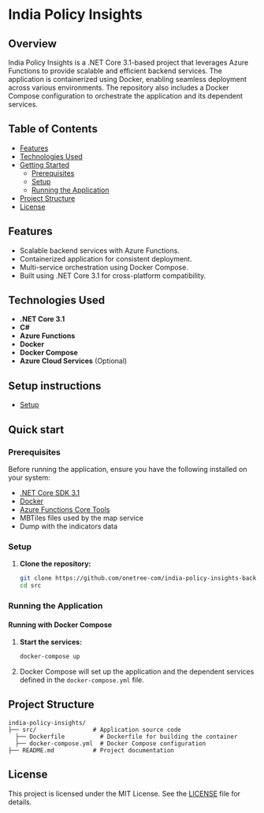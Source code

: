 # India Policy Insights

## Overview
India Policy Insights is a .NET Core 3.1-based project that leverages Azure Functions to provide scalable and efficient backend services. The application is containerized using Docker, enabling seamless deployment across various environments. The repository also includes a Docker Compose configuration to orchestrate the application and its dependent services.

## Table of Contents
- [Features](#features)
- [Technologies Used](#technologies-used)
- [Getting Started](#getting-started)
  - [Prerequisites](#prerequisites)
  - [Setup](#setup)
  - [Running the Application](#running-the-application)
- [Project Structure](#project-structure)
- [License](#license)

## Features
- Scalable backend services with Azure Functions.
- Containerized application for consistent deployment.
- Multi-service orchestration using Docker Compose.
- Built using .NET Core 3.1 for cross-platform compatibility.

## Technologies Used
- **.NET Core 3.1**
- **C#**
- **Azure Functions**
- **Docker**
- **Docker Compose**
- **Azure Cloud Services** (Optional)

## Setup instructions 
- [Setup](setup.md)

## Quick start

### Prerequisites
Before running the application, ensure you have the following installed on your system:
- [.NET Core SDK 3.1](https://dotnet.microsoft.com/download/dotnet/3.1)
- [Docker](https://www.docker.com/get-started)
- [Azure Functions Core Tools](https://learn.microsoft.com/en-us/azure/azure-functions/functions-run-local)
- MBTiles files used by the map service
- Dump with the indicators data

### Setup
1. **Clone the repository:**
   ```bash
   git clone https://github.com/onetree-com/india-policy-insights-backend.git
   cd src
   ```

### Running the Application

#### Running with Docker Compose
1. **Start the services:**
   ```bash
   docker-compose up
   ```
2. Docker Compose will set up the application and the dependent services defined in the `docker-compose.yml` file.

## Project Structure
```plaintext
india-policy-insights/
├── src/                # Application source code
  ├── Dockerfile          # Dockerfile for building the container
  ├── docker-compose.yml  # Docker Compose configuration
├── README.md           # Project documentation
```

## License
This project is licensed under the MIT License. See the [LICENSE](https://github.com/onetree-com/india-policy-insights-backend/blob/main/LICENSE) file for details.

